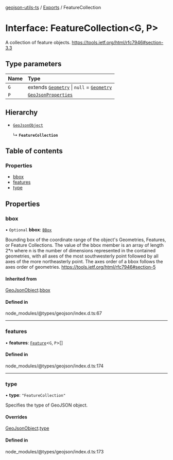 [geojson-utils-ts](../README.md) / [Exports](../modules.md) / FeatureCollection

# Interface: FeatureCollection<G, P\>

A collection of feature objects.
 https://tools.ietf.org/html/rfc7946#section-3.3

## Type parameters

| Name | Type |
| :------ | :------ |
| `G` | extends [`Geometry`](../modules.md#geometry) \| ``null`` = [`Geometry`](../modules.md#geometry) |
| `P` | [`GeoJsonProperties`](../modules.md#geojsonproperties) |

## Hierarchy

- [`GeoJsonObject`](GeoJsonObject.md)

  ↳ **`FeatureCollection`**

## Table of contents

### Properties

- [bbox](FeatureCollection.md#bbox)
- [features](FeatureCollection.md#features)
- [type](FeatureCollection.md#type)

## Properties

### bbox

• `Optional` **bbox**: [`BBox`](../modules.md#bbox)

Bounding box of the coordinate range of the object's Geometries, Features, or Feature Collections.
The value of the bbox member is an array of length 2*n where n is the number of dimensions
represented in the contained geometries, with all axes of the most southwesterly point
followed by all axes of the more northeasterly point.
The axes order of a bbox follows the axes order of geometries.
https://tools.ietf.org/html/rfc7946#section-5

#### Inherited from

[GeoJsonObject](GeoJsonObject.md).[bbox](GeoJsonObject.md#bbox)

#### Defined in

node_modules/@types/geojson/index.d.ts:67

___

### features

• **features**: [`Feature`](Feature.md)<`G`, `P`\>[]

#### Defined in

node_modules/@types/geojson/index.d.ts:174

___

### type

• **type**: ``"FeatureCollection"``

Specifies the type of GeoJSON object.

#### Overrides

[GeoJsonObject](GeoJsonObject.md).[type](GeoJsonObject.md#type)

#### Defined in

node_modules/@types/geojson/index.d.ts:173
